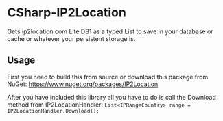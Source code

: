 CSharp-IP2Location
==================

Gets ip2location.com Lite DB1 as a typed List to save in your database or cache or whatever your persistent storage is.

Usage
-----
First you need to build this from source or download this package from NuGet: <https://www.nuget.org/packages/IP2Location>

After you have included this library all you have to do is call the Download method from IP2LocationHandler: 
`List<IPRangeCountry> range = IP2LocationHandler.Download();`
